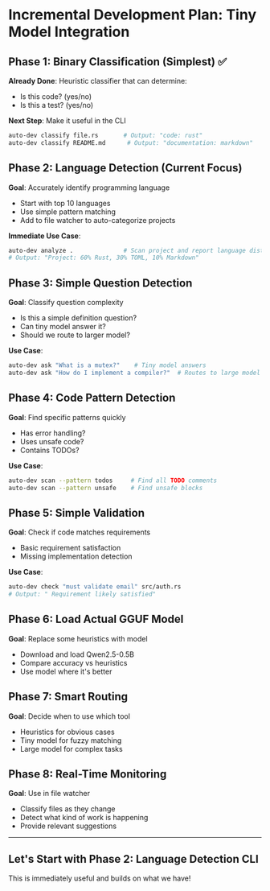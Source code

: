# Incremental Development Plan: Tiny Model Integration

## Phase 1: Binary Classification (Simplest) ✅
**Already Done**: Heuristic classifier that can determine:
- Is this code? (yes/no)
- Is this a test? (yes/no)

**Next Step**: Make it useful in the CLI
```bash
auto-dev classify file.rs       # Output: "code: rust"
auto-dev classify README.md      # Output: "documentation: markdown"
```

## Phase 2: Language Detection (Current Focus)
**Goal**: Accurately identify programming language
- Start with top 10 languages
- Use simple pattern matching
- Add to file watcher to auto-categorize projects

**Immediate Use Case**: 
```bash
auto-dev analyze .              # Scan project and report language distribution
# Output: "Project: 60% Rust, 30% TOML, 10% Markdown"
```

## Phase 3: Simple Question Detection
**Goal**: Classify question complexity
- Is this a simple definition question?
- Can tiny model answer it?
- Should we route to larger model?

**Use Case**:
```bash
auto-dev ask "What is a mutex?"    # Tiny model answers
auto-dev ask "How do I implement a compiler?"  # Routes to large model
```

## Phase 4: Code Pattern Detection
**Goal**: Find specific patterns quickly
- Has error handling?
- Uses unsafe code?
- Contains TODOs?

**Use Case**:
```bash
auto-dev scan --pattern todos     # Find all TODO comments
auto-dev scan --pattern unsafe    # Find unsafe blocks
```

## Phase 5: Simple Validation
**Goal**: Check if code matches requirements
- Basic requirement satisfaction
- Missing implementation detection

**Use Case**:
```bash
auto-dev check "must validate email" src/auth.rs
# Output: " Requirement likely satisfied"
```

## Phase 6: Load Actual GGUF Model
**Goal**: Replace some heuristics with model
- Download and load Qwen2.5-0.5B
- Compare accuracy vs heuristics
- Use model where it's better

## Phase 7: Smart Routing
**Goal**: Decide when to use which tool
- Heuristics for obvious cases
- Tiny model for fuzzy matching
- Large model for complex tasks

## Phase 8: Real-Time Monitoring
**Goal**: Use in file watcher
- Classify files as they change
- Detect what kind of work is happening
- Provide relevant suggestions

---

## Let's Start with Phase 2: Language Detection CLI

This is immediately useful and builds on what we have!
